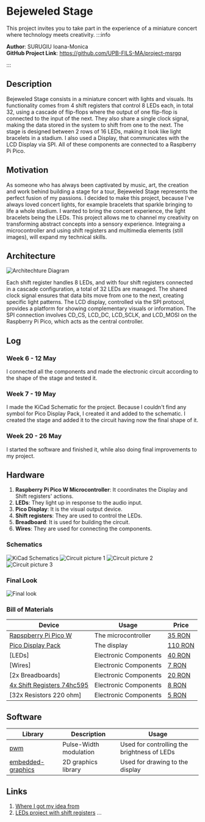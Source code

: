 # Bejeweled Stage
This project invites you to take part in the experience of a miniature concert where technology meets creativity.
:::info 

**Author**: SURUGIU Ioana-Monica \
**GitHub Project Link**: https://github.com/UPB-FILS-MA/project-msrgq

:::

## Description

Bejeweled Stage consists in a miniature concert with lights and visuals. Its functionality comes from 4 shift registers that control 8 LEDs each, in total 32, using a cascade of flip-flops where the output of one flip-flop is connected to the input of the next. They also share a single clock signal, making the data stored in the system to shift from one to the next. The stage is designed between 2 rows of 16 LEDs, making it look like light bracelets in a stadium. I also used a Display, that communicates with the LCD Display via SPI. All of these components are connected to a Raspberry Pi Pico.

## Motivation

As someone who has always been captivated by music, art, the creation and work behind building a stage for a tour, Bejeweled Stage represents the perfect fusion of my passions. I decided to make this project, because I've always loved concert lights, for example bracelets that sparkle bringing to life a whole stadium. I wanted to bring the concert experience, the light bracelets being the LEDs. This project allows me to channel my creativity on transforming abstract concepts into a sensory experience. Integraing a microcontroller and using shift registers and multimedia elements (still images), will expand my technical skills. 


## Architecture 

![Architechture Diagram](arhitecture_schematic.jpg)

Each shift register handles 8 LEDs, and with four shift registers connected in a cascade configuration, a total of 32 LEDs are managed. The shared clock signal ensures that data bits move from one to the next, creating specific light patterns. The LCD display, controlled via the SPI protocol, provides a platform for showing complementary visuals or information. The SPI connection involves CD_CS, LCD_DC, LCD_SCLK, and LCD_MOSI on the Raspberry Pi Pico, which acts as the central controller.

## Log

<!-- write every week your progress here -->

### Week 6 - 12 May
I connected all the components and made the electronic circuit according to the shape of the stage and tested it. 

### Week 7 - 19 May
I made the KiCad Schematic for the project. Because I couldn't find any symbol for Pico Display Pack, I created it and added to the schematic.
I created the stage and added it to the circuit having now the final shape of it.

### Week 20 - 26 May
I started the software and finished it, while also doing final improvements to my project.

## Hardware

1. **Raspberry Pi Pico W Microcontroller**: It coordinates the Display and Shift registers' actions.
2. **LEDs**: They light up in response to the audio input.
3. **Pico Display**: It is the visual output device. 
4. **Shift registers**: They are used to control the LEDs.
5. **Breadboard**: It is used for building the circuit.
6. **Wires**: They are used for connecting the components.

### Schematics

![KiCad Schematics](kicad.jpg)
![Circuit picture 1](circuit.jpg)
![Circuit picture 2](circuit1.jpg)
![Circuit picture 3](circuit2.jpg)


### Final Look
![Final look](scena_final.jpg)


### Bill of Materials

<!-- Fill out this table with all the hardware components that you might need.

The format is 
```
| [Device](link://to/device) | This is used ... | [price](link://to/store) |

```

-->

| Device | Usage | Price |
|--------|--------|-------|
| [Rapspberry Pi Pico W](https://www.raspberrypi.com/documentation/microcontrollers/raspberry-pi-pico.html) | The microcontroller | [35 RON](https://www.optimusdigital.ro/en/raspberry-pi-boards/12394-raspberry-pi-pico-w.html) |
| [Pico Display Pack](https://shop.pimoroni.com/products/pico-display-pack?variant=32368664215635)| The display | [110 RON](https://www.optimusdigital.ro/en/others/12150-pico-display-pack.html) |
| [LEDs] | Electronic Components | [40 RON](hhttps://www.optimusdigital.ro/ro/kituri/11970-set-led-uri-asortate-plusivo-500-buc-led-uri-100-buc-rezistoare-i-pcb-bonus.html?search_query=led&results=818) |
| [Wires] | Electronic Components | [7 RON](https://www.optimusdigital.ro/ro/fire-fire-mufate/884-set-fire-tata-tata-40p-10-cm.html?search_query=fire&results=437) |
| [2x Breadboards] | Electronic Components | [20 RON](https://www.optimusdigital.ro/ro/prototipare-breadboard-uri/8-breadboard-830-points.html?search_query=breadboard&results=145) |
| [4x Shift Registers 74hc595](https://www.alldatasheet.com/datasheet-pdf/pdf/12198/ONSEMI/74HC595.html) | Electronic Components | [8 RON ](https://www.optimusdigital.ro/en/others/2448-registru-de-deplasare-74hc595-dip-16.html) |
| [32x Resistors 220 ohm] | Electronic Components | [5 RON ](https://www.optimusdigital.ro/ro/kituri/11970-set-led-uri-asortate-plusivo-500-buc-led-uri-100-buc-rezistoare-i-pcb-bonus.html?search_query=led&results=818) |




## Software

| Library | Description | Usage |
|---------|-------------|-------|
| [pwm](https://docs.embassy.dev/embassy-nrf/git/nrf52840/pwm/index.html) | Pulse-Width modulation | Used for controlling the brightness of LEDs |
| [embedded-graphics](https://github.com/embedded-graphics/embedded-graphics) | 2D graphics library | Used for drawing to the display |

## Links

<!-- Add a few links that inspired you and that you think you will use for your project -->

1. [Where I got my idea from](https://wired.me/technology/the-tech-behind-taylor-swift-concert-wristbands/)
2. [LEDs project with shift registers](https://www.youtube.com/watch?v=c5dpqXnZFqw&t=223s/ )
...